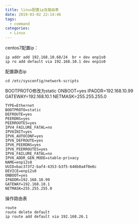 ```yaml
---
title: linux配置ip及路由表
date: 2019-03-02 22:14:46
tags:
  - command
categories:
  - Linux
---
```


centos7配置ip：  

    ip addr add 192.168.10.68/24  br + dev enp1s0
    ip ro add default via 192.168.10.1 dev enp1s0

配置静态ip

    cd /etc/sysconfig/network-scripts

BOOTPROTO修改为static
ONBOOT=yes
IPADDR=192.168.10.99
GATEWAY=192.168.10.1
NETMASK=255.255.255.0


    TYPE=Ethernet
    BOOTPROTO=static
    DEFROUTE=yes
    PEERDNS=yes
    PEERROUTES=yes
    IPV4_FAILURE_FATAL=no
    IPV6INIT=yes
    IPV6_AUTOCONF=yes
    IPV6_DEFROUTE=yes
    IPV6_PEERDNS=yes
    IPV6_PEERROUTES=yes
    IPV6_FAILURE_FATAL=no
    IPV6_ADDR_GEN_MODE=stable-privacy
    NAME=enp12s0
    UUID=bac373f2-baf4-4353-b3f5-646b0a4f0e6c
    DEVICE=enp12s0
    ONBOOT=yes
    IPADDR=192.168.10.99
    GATEWAY=192.168.10.1
    NETMASK=255.255.255.0


操作路由表

    route
    route delete default
    ip route add default via 192.168.26.1